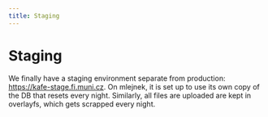 ```yaml
---
title: Staging
---
```


# Staging

We finally have a staging environment separate from production: https://kafe-stage.fi.muni.cz.
On mlejnek, it is set up to use its own copy of the DB that resets every night.
Similarly, all files are uploaded are kept in overlayfs, which gets scrapped every night.
